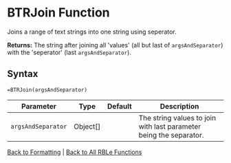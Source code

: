 # BTRJoin Function

Joins a range of text strings into one string using seperator.

**Returns:** The string after joining all 'values' (all but last of `argsAndSeparator`) with the 'seperator' (last `argsAndSeparator`).
## Syntax

```excel
=BTRJoin(argsAndSeparator)
```

Parameter | Type | Default | Description
---|---|---|---
`argsAndSeparator` | Object[] |  | The string values to join with last parameter being the separator.

[Back to Formatting](Readme.md) | [Back to All RBLe Functions](/RBLe/Readme.md#function-documentation)